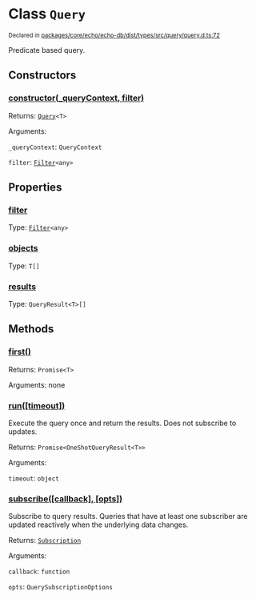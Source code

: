 # Class `Query`
<sub>Declared in [packages/core/echo/echo-db/dist/types/src/query/query.d.ts:72]()</sub>


Predicate based query.

## Constructors
### [constructor(_queryContext, filter)]()




Returns: <code>[Query](/api/@dxos/client/classes/Query)&lt;T&gt;</code>

Arguments: 

`_queryContext`: <code>QueryContext</code>

`filter`: <code>[Filter](/api/@dxos/client/classes/Filter)&lt;any&gt;</code>



## Properties
### [filter]()
Type: <code>[Filter](/api/@dxos/client/classes/Filter)&lt;any&gt;</code>



### [objects]()
Type: <code>T[]</code>



### [results]()
Type: <code>QueryResult&lt;T&gt;[]</code>




## Methods
### [first()]()




Returns: <code>Promise&lt;T&gt;</code>

Arguments: none




### [run(\[timeout\])]()


Execute the query once and return the results.
Does not subscribe to updates.

Returns: <code>Promise&lt;OneShotQueryResult&lt;T&gt;&gt;</code>

Arguments: 

`timeout`: <code>object</code>


### [subscribe(\[callback\], \[opts\])]()


Subscribe to query results.
Queries that have at least one subscriber are updated reactively when the underlying data changes.

Returns: <code>[Subscription](/api/@dxos/client/types/Subscription)</code>

Arguments: 

`callback`: <code>function</code>

`opts`: <code>QuerySubscriptionOptions</code>


